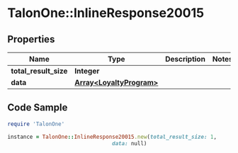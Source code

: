 # TalonOne::InlineResponse20015

## Properties

Name | Type | Description | Notes
------------ | ------------- | ------------- | -------------
**total_result_size** | **Integer** |  | 
**data** | [**Array&lt;LoyaltyProgram&gt;**](LoyaltyProgram.md) |  | 

## Code Sample

```ruby
require 'TalonOne'

instance = TalonOne::InlineResponse20015.new(total_result_size: 1,
                                 data: null)
```


